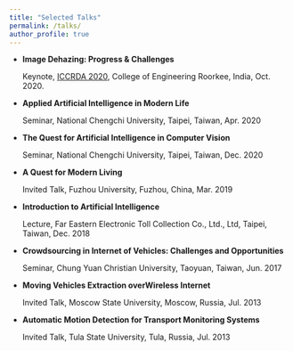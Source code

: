 ```yaml
---
title: "Selected Talks"
permalink: /talks/
author_profile: true
---
```


* **Image Dehazing: Progress & Challenges**

  Keynote, [ICCRDA 2020](http://iccrlab.com/index.html), College of Engineering Roorkee, India, Oct. 2020. 

* **Applied Artificial Intelligence in Modern Life**

  Seminar, National Chengchi University, Taipei, Taiwan, Apr. 2020

* **The Quest for Artificial Intelligence in Computer Vision**

  Seminar, National Chengchi University, Taipei, Taiwan, Dec. 2020
 
* **A Quest for Modern Living**
  
  Invited Talk, Fuzhou University, Fuzhou, China, Mar. 2019

* **Introduction to Artificial Intelligence**

  Lecture, Far Eastern Electronic Toll Collection Co., Ltd., Ltd, Taipei, Taiwan, Dec. 2018

* **Crowdsourcing in Internet of Vehicles: Challenges and Opportunities**

  Seminar, Chung Yuan Christian University, Taoyuan, Taiwan, Jun. 2017

* **Moving Vehicles Extraction overWireless Internet**

  Invited Talk, Moscow State University, Moscow, Russia, Jul. 2013

* **Automatic Motion Detection for Transport Monitoring Systems**
  
  Invited Talk, Tula State University, Tula, Russia, Jul. 2013
  
